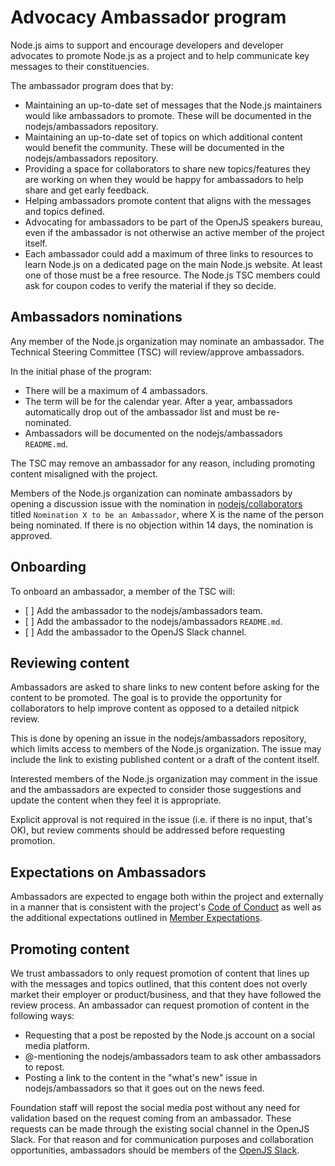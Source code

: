 # Advocacy Ambassador program

Node.js aims to support and encourage developers and developer
advocates to promote Node.js as a project and to help communicate
key messages to their constituencies.

The ambassador program does that by:

* Maintaining an up-to-date set of messages that the Node.js maintainers would like ambassadors
  to promote. These will be documented in the nodejs/ambassadors repository.
* Maintaining an up-to-date set of topics on which additional content
  would benefit the community. These will be documented in the
  nodejs/ambassadors repository.
* Providing a space for collaborators to share new topics/features they
  are working on when they would be happy for ambassadors to help share and get
  early feedback.
* Helping ambassadors promote content that aligns with the
  messages and topics defined.
* Advocating for ambassadors to be part of the OpenJS speakers bureau, even if the
  ambassador is not otherwise an active member of the project itself.
* Each ambassador could add a maximum of three links to resources to learn Node.js
  on a dedicated page on the main Node.js website. At least one of those must be a
  free resource. The Node.js TSC members could ask for coupon codes to verify the
  material if they so decide.

## Ambassadors nominations

Any member of the Node.js organization may nominate an ambassador.
The Technical Steering Committee (TSC) will review/approve ambassadors.

In the initial phase of the program:

* There will be a maximum of 4 ambassadors.
* The term will be for the calendar year. After a year, ambassadors automatically
  drop out of the ambassador list and must be re-nominated.
* Ambassadors will be documented on the nodejs/ambassadors `README.md`.

The TSC may remove an ambassador for any reason,
including promoting content misaligned with the project.

Members of the Node.js organization can nominate ambassadors by opening
a discussion issue with the nomination in
[nodejs/collaborators](https://github.com/nodejs/collaborators/)
titled `Nomination X to be an Ambassador`, where X is the name of the person
being nominated.
If there is no objection within 14 days, the nomination is approved.

## Onboarding

To onboard an ambassador, a member of the TSC will:

* \[ ] Add the ambassador to the nodejs/ambassadors team.
* \[ ] Add the ambassador to the nodejs/ambassadors `README.md`.
* \[ ] Add the ambassador to the OpenJS Slack channel.

## Reviewing content

Ambassadors are asked to share links to new content before asking
for the content to be promoted. The goal is to provide the opportunity
for collaborators to help improve content as opposed to a detailed
nitpick review.

This is done by opening an issue in the nodejs/ambassadors
repository, which limits access to members of the Node.js
organization. The issue may include the link to existing published
content or a draft of the content itself.

Interested members of the Node.js organization may comment
in the issue and the ambassadors are expected to
consider those suggestions and update the content when they feel it
is appropriate.

Explicit approval is not required in the issue (i.e. if there is no
input, that's OK), but review comments should be addressed before
requesting promotion.

## Expectations on Ambassadors

Ambassadors are expected to engage both within the project and externally
in a manner that is consistent with the project's
[Code of Conduct](https://github.com/nodejs/admin/blob/main/CODE_OF_CONDUCT.md)
as well as the additional expectations outlined in
[Member Expectations](https://github.com/nodejs/admin/blob/main/MemberExpectations.md).

## Promoting content

We trust ambassadors to only request promotion of content that lines
up with the messages and topics outlined, that this content does not overly
market their employer or product/business, and that they have followed the review
process. An ambassador can request promotion of content in the following ways:

* Requesting that a post be reposted by the Node.js account on a social media platform.
* @-mentioning the nodejs/ambassadors team to ask other ambassadors to repost.
* Posting a link to the content in the "what's new" issue in nodejs/ambassadors
  so that it goes out on the news feed.

Foundation staff will repost the social media post
without any need for validation based on the request coming from
an ambassador. These requests can be made through the existing social channel
in the OpenJS Slack. For that reason and for communication purposes and
collaboration opportunities, ambassadors should be members of the
[OpenJS Slack](https://slack-invite.openjsf.org/).

